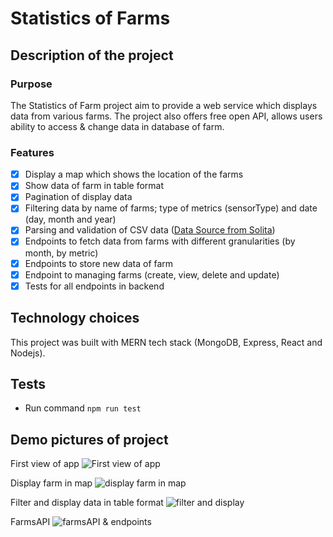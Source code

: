 # Statistics of Farms
## Description of the project
### Purpose 
The Statistics of Farm project aim to provide a web service which displays data from various farms. The project also offers free open API, allows users ability to access & change data in database of farm.
### Features
- [x] Display a map which shows the location of the farms
- [x] Show data of farm in table format
- [x] Pagination of display data 
- [x] Filtering data by name of farms; type of metrics (sensorType) and date (day, month and year)
- [x] Parsing and validation of CSV data ([Data Source from Solita](https://github.com/solita/dev-academy-2022-exercise))
- [x] Endpoints to fetch data from farms with different granularities (by month, by metric)
- [x] Endpoints to store new data of farm
- [x] Endpoint to managing farms (create, view, delete and update)
- [x] Tests for all endpoints in backend

## Technology choices
This project was built with MERN tech stack (MongoDB, Express, React and Nodejs).

## Tests
* Run command `npm run test`

## Demo pictures of project
First view of app
![First view of app](https://i.ibb.co/nLbn4jN/01.png)

Display farm in map
![display farm in map](https://i.ibb.co/Hd35wpM/02.png)

Filter and display data in table format
![filter and display](https://i.ibb.co/WF7x8JV/03.png)

FarmsAPI
![farmsAPI & endpoints](https://i.ibb.co/27ZYqrQ/04.png)
